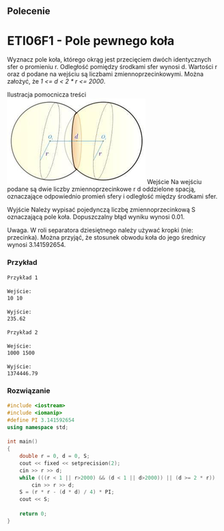 ## Polecenie 
# ETI06F1 - Pole pewnego koła
Wyznacz pole koła, którego okrąg jest przecięciem dwóch identycznych sfer o promieniu r. Odległość pomiędzy środkami sfer wynosi d. Wartości r oraz d podane na wejściu są liczbami zmiennoprzecinkowymi. Można założyć, że *1 <= d < 2 * r <= 2000*.

Ilustracja pomocnicza treści
<img src="Zdjecia/ETI06F1_1.jpg" />
Wejście
Na wejściu podane są dwie liczby zmiennoprzecinkowe r d oddzielone spacją, oznaczające odpowiednio promień sfery i odległość między środkami sfer.

Wyjście
Należy wypisać pojedynczą liczbę zmiennoprzecinkową S oznaczającą pole koła. Dopuszczalny błąd wyniku wynosi 0.01.

Uwaga. W roli separatora dziesiętnego należy używać kropki (nie: przecinka). Można przyjąć, że stosunek obwodu koła do jego średnicy wynosi 3.141592654.


### Przykład
```
Przykład 1

Wejście:
10 10

Wyjście:
235.62

Przykład 2

Wejście:
1000 1500

Wyjście:
1374446.79
```

### Rozwiązanie
```cpp
#include <iostream>
#include <iomanip>
#define PI 3.141592654
using namespace std;

int main()
{
	double r = 0, d = 0, S;
	cout << fixed << setprecision(2);
	cin >> r >> d;
	while (((r < 1 || r>2000) && (d < 1 || d>2000)) || (d >= 2 * r))
		cin >> r >> d;
	S = (r * r - (d * d) / 4) * PI;
	cout << S;

	return 0;
}
```